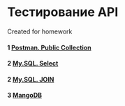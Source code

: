 # Тестирование API

Created for homework

#### 1 [Postman. Public Collection](https://www.postman.com/shokerfacex/workspace/my-workspace/collection/35180994-a27f479b-0b0f-4ae8-ac43-92a57a289f2c?action=share&creator=35180994&active-environment=35180994-c3c87c96-a63a-43ea-ae47-b408c343a692)
#### 2 [My.SQL. Select](https://docs.google.com/spreadsheets/d/1ovyWEOKO8-iIm1OUXWsyNrVsY5pGKRH2JKSKxfqWoPQ/edit?usp=sharing)
#### 2 [My.SQL. JOIN](https://docs.google.com/spreadsheets/d/18Umpil2KUDSdPfRvHVamhLMJXEV8piiNuVuabD3lz_Q/edit?usp=sharing)
#### 3 [MangoDB](https://docs.google.com/spreadsheets/d/1KGhUAbxyZZt1fYmzOGA-3HTlmgE1WNGg6oXO_VPCmL8/edit?usp=sharing)
